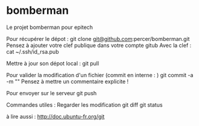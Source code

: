 bomberman
=========

Le projet bomberman pour epitech

Pour récupérer le dépot :
git clone git@github.com:percer/bomberman.git
Pensez à ajouter votre clef publique dans votre compte gitub
Avec la clef :
cat ~/.ssh/id_rsa.pub


Mettre à jour son dépot local : 
git pull

Pour valider la modification d'un fichier (commit en interne : )
git commit -a -m ""
Pensez à mettre un commentaire explicite !

Pour envoyer sur le serveur
git push


Commandes utiles :
Regarder les modification
git diff
git status


à lire aussi :
http://doc.ubuntu-fr.org/git